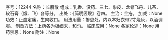 序号：12244
名称：长肌散
组成：乳香、没药、三七、象皮、龙骨飞丹、儿茶、软石膏（煅、飞）各等分。
出处：《简明医彀》卷四。
主治：金疮。
加减：None
功效：止血定痛，生肉收口。
用法用量：掺患处。内以本妇衣带2寸烧灰，以酒调服。
制备方法：上药各为极细末，和匀。
临床应用：None
各家论述：None
用药禁忌：None
附注：None
